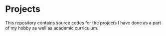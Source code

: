 # Projects
This repository contains source codes for the projects I have done as a part of my hobby as well as academic curriculum.
